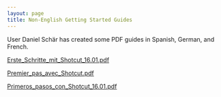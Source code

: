 ```yaml
---
layout: page
title: Non-English Getting Started Guides
---
```

User Daniel Schär has created some PDF guides in Spanish, German, and French.

[Erste_Schritte_mit_Shotcut_16.01.pdf](Erste_Schritte_mit_Shotcut_16.01.pdf)

[Premier_pas_avec_Shotcut.pdf](Premier_pas_avec_Shotcut.pdf)

[Primeros_pasos_con_Shotcut_16.01.pdf](Primeros_pasos_con_Shotcut_16.01.pdf)
